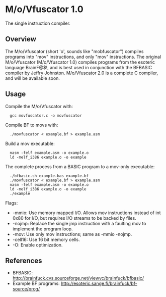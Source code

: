 # M/o/Vfuscator 1.0
The single instruction compiler.

## Overview
The M/o/Vfuscator (short 'o', sounds like "mobfuscator") compiles programs into "mov" instructions, and only "mov" instructions.  The original M/o/Vfuscator (M/o/Vfuscator 1.0) compiles programs from the esoteric language BrainF@$!, and is best used in conjunction with the BFBASIC compiler by Jeffry Johnston.  M/o/Vfuscator 2.0 is a complete C compiler, and will be available soon.

## Usage

Compile the M/o/Vfuscator with:
```
  gcc movfuscator.c -o movfuscator
```

Compile BF to movs with:
```
  ./movfuscator < example.bf > example.asm
```

Build a mov executable:
```
  nasm -felf example.asm -o example.o
  ld -melf_i386 example.o -o example
```

The complete process from a BASIC program to a mov-only executable:
```
  ./bfbasic.sh example.bas example.bf
  ./movfuscator < example.bf > example.asm
  nasm -felf example.asm -o example.o
  ld -melf_i386 example.o -o example
  ./example
```

Flags:
  - -mmio: Use memory mapped I/O.  Allows mov instructions instead of int 0x80 for I/O, but requires I/O streams to be backed by files.
  - -nojmp: Replace the single jmp instruction with a faulting mov to implement the program loop.
  - -mov: Use only mov instructions; same as -mmio -nojmp.
  - -cell16: Use 16 bit memory cells.
  - -O: Enable optimization.
  
## References
* BFBASIC: http://brainfuck.cvs.sourceforge.net/viewvc/brainfuck/bfbasic/
* Example BF programs: http://esoteric.sange.fi/brainfuck/bf-source/prog/
